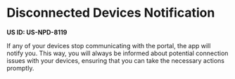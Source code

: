 # Disconnected Devices Notification

**US ID: US-NPD-8119**

If any of your devices stop communicating with the portal, the <ProductName> app will notify you. This way, you will always be informed about potential connection issues with your devices, ensuring that you can take the necessary actions promptly.